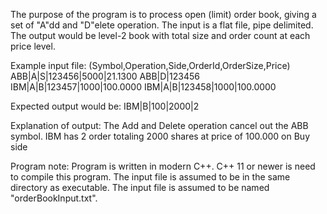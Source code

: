 The purpose of the program is to process open (limit) order book, giving a set of "A"dd and "D"elete operation. 
The input is a flat file, pipe delimited.
The output would be level-2 book with total size and order count at each price level.

Example input file:
(Symbol,Operation,Side,OrderId,OrderSize,Price)
ABB|A|S|123456|5000|21.1300
ABB|D|123456
IBM|A|B|123457|1000|100.0000
IBM|A|B|123458|1000|100.0000

Expected output would be:
IBM|B|100|2000|2

Explanation of output:
The Add and Delete operation cancel out the ABB symbol.
IBM has 2 order totaling 2000 shares at price of 100.000 on Buy side

Program note:
Program is written in modern C++. C++ 11 or newer is need to compile this program.
The input file is assumed to be in the same directory as executable.
The input file is assumed to be named "orderBookInput.txt".
